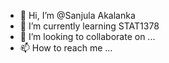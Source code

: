 - 👋 Hi, I’m @Sanjula Akalanka
- 🌱 I’m currently learning STAT1378
- 💞️ I’m looking to collaborate on ...
- 📫 How to reach me ...

<!---
Jgosr/Jgosr is a ✨ special ✨ repository because its `README.md` (this file) appears on your GitHub profile.
You can click the Preview link to take a look at your changes.
--->
